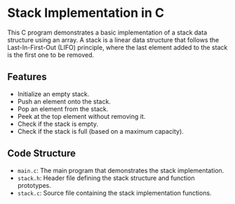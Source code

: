 # Stack Implementation in C

This C program demonstrates a basic implementation of a stack data structure using an array. A stack is a linear data structure that follows the Last-In-First-Out (LIFO) principle, where the last element added to the stack is the first one to be removed.

## Features

- Initialize an empty stack.
- Push an element onto the stack.
- Pop an element from the stack.
- Peek at the top element without removing it.
- Check if the stack is empty.
- Check if the stack is full (based on a maximum capacity).

## Code Structure

- `main.c`: The main program that demonstrates the stack implementation.
- `stack.h`: Header file defining the stack structure and function prototypes.
- `stack.c`: Source file containing the stack implementation functions.


